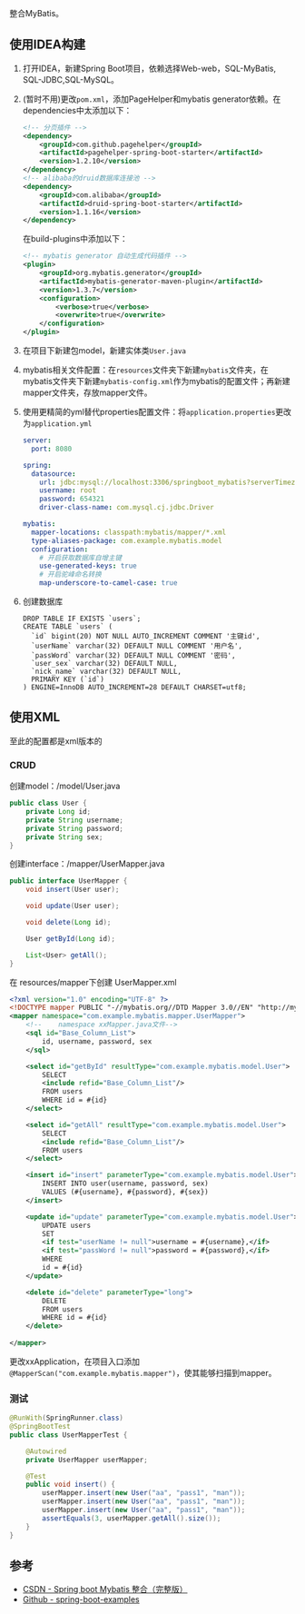 

整合MyBatis。

<!--more-->

## 使用IDEA构建

1. 打开IDEA，新建Spring Boot项目，依赖选择Web-web，SQL-MyBatis, SQL-JDBC,SQL-MySQL。

2. (暂时不用)更改`pom.xml`，添加PageHelper和mybatis generator依赖。在dependencies中太添加以下：

   ```xml
   <!-- 分页插件 -->
   <dependency>
       <groupId>com.github.pagehelper</groupId>
       <artifactId>pagehelper-spring-boot-starter</artifactId>
       <version>1.2.10</version>
   </dependency>
   <!-- alibaba的druid数据库连接池 -->
   <dependency>
       <groupId>com.alibaba</groupId>
       <artifactId>druid-spring-boot-starter</artifactId>
       <version>1.1.16</version>
   </dependency>
   ```

   在build-plugins中添加以下：

   ```xml
   <!-- mybatis generator 自动生成代码插件 -->
   <plugin>
       <groupId>org.mybatis.generator</groupId>
       <artifactId>mybatis-generator-maven-plugin</artifactId>
       <version>1.3.7</version>
       <configuration>
           <verbose>true</verbose>
           <overwrite>true</overwrite>
       </configuration>
   </plugin>
   ```

3. 在项目下新建包model，新建实体类`User.java`

4. mybatis相关文件配置：在`resources`文件夹下新建`mybatis`文件夹，在mybatis文件夹下新建`mybatis-config.xml`作为mybatis的配置文件；再新建mapper文件夹，存放mapper文件。

5. 使用更精简的yml替代properties配置文件：将`application.properties`更改为`application.yml`

   ```yaml
   server:
     port: 8080
   
   spring:
     datasource:
       url: jdbc:mysql://localhost:3306/springboot_mybatis?serverTimezone=UTC&useUnicode=true&characterEncoding=utf-8&useSSL=false
       username: root
       password: 654321
       driver-class-name: com.mysql.cj.jdbc.Driver
   
   mybatis:
     mapper-locations: classpath:mybatis/mapper/*.xml
     type-aliases-package: com.example.mybatis.model
     configuration:
       # 开启获取数据库自增主键
       use-generated-keys: true
       # 开启驼峰命名转换
       map-underscore-to-camel-case: true
   ```

6. 创建数据库

   ```mysql
   DROP TABLE IF EXISTS `users`;
   CREATE TABLE `users` (
     `id` bigint(20) NOT NULL AUTO_INCREMENT COMMENT '主键id',
     `userName` varchar(32) DEFAULT NULL COMMENT '用户名',
     `passWord` varchar(32) DEFAULT NULL COMMENT '密码',
     `user_sex` varchar(32) DEFAULT NULL,
     `nick_name` varchar(32) DEFAULT NULL,
     PRIMARY KEY (`id`)
   ) ENGINE=InnoDB AUTO_INCREMENT=28 DEFAULT CHARSET=utf8;
   
   ```

## 使用XML

至此的配置都是xml版本的

### CRUD

创建model：/model/User.java

```java
public class User {
    private Long id;
    private String username;
    private String password;
    private String sex;
}
```

创建interface：/mapper/UserMapper.java

```java
public interface UserMapper {
    void insert(User user);

    void update(User user);

    void delete(Long id);

    User getById(Long id);

    List<User> getAll();
}
```

在 resources/mapper下创建 UserMapper.xml

```xml
<?xml version="1.0" encoding="UTF-8" ?>
<!DOCTYPE mapper PUBLIC "-//mybatis.org//DTD Mapper 3.0//EN" "http://mybatis.org/dtd/mybatis-3-mapper.dtd" >
<mapper namespace="com.example.mybatis.mapper.UserMapper">
    <!--    namespace xxMapper.java文件-->
    <sql id="Base_Column_List">
        id, username, password, sex
    </sql>

    <select id="getById" resultType="com.example.mybatis.model.User">
        SELECT
        <include refid="Base_Column_List"/>
        FROM users
        WHERE id = #{id}
    </select>

    <select id="getAll" resultType="com.example.mybatis.model.User">
        SELECT
        <include refid="Base_Column_List"/>
        FROM users
    </select>

    <insert id="insert" parameterType="com.example.mybatis.model.User">
        INSERT INTO user(username, password, sex)
        VALUES (#{username}, #{password}, #{sex})
    </insert>

    <update id="update" parameterType="com.example.mybatis.model.User">
        UPDATE users
        SET
        <if test="userName != null">username = #{username},</if>
        <if test="passWord != null">password = #{password},</if>
        WHERE
        id = #{id}
    </update>

    <delete id="delete" parameterType="long">
        DELETE
        FROM users
        WHERE id = #{id}
    </delete>
    
</mapper>
```

更改xxApplication，在项目入口添加`@MapperScan("com.example.mybatis.mapper")`，使其能够扫描到mapper。

### 测试

```java
@RunWith(SpringRunner.class)
@SpringBootTest
public class UserMapperTest {

    @Autowired
    private UserMapper userMapper;

    @Test
    public void insert() {
        userMapper.insert(new User("aa", "pass1", "man"));
        userMapper.insert(new User("aa", "pass1", "man"));
        userMapper.insert(new User("aa", "pass1", "man"));
        assertEquals(3, userMapper.getAll().size());
    }
}
```



## 参考

* [CSDN - Spring boot Mybatis 整合（完整版）](<https://blog.csdn.net/winter_chen001/article/details/77249029>)
* [Github - spring-boot-examples](<https://github.com/ityouknow/spring-boot-examples>)